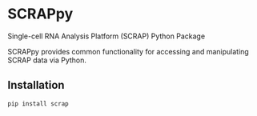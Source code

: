 # SCRAPpy

Single-cell RNA Analysis Platform (SCRAP) Python Package

SCRAPpy provides common functionality for accessing and manipulating SCRAP data
via Python.

## Installation

```
pip install scrap
```
